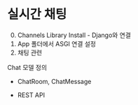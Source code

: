 # 실시간 채팅

0. Channels Library Install - Django와 연결
1. App 폴더에서 ASGI 연결 설정
2. 채팅 관련

Chat 모델 정의

- ChatRoom, ChatMessage




- REST API